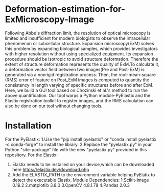 # Deformation-estimation-for-ExMicroscopy-Image
Following Abbe's diffraction limit, the resolution of optical microscopy is limited and insufficient for modern biologists to observe the intracellular phenomenon or subcellular structure. Expansion microscopy(ExM) solves this problem by expanding biological samples, which provides investigators with higher resolution without using specialized equipment. Its expansion procedure should be isotropic to avoid structure deformation. Therefore the extent of structure deformation represents the quality of ExM.To calculate it, a deformation vector field between two images(Pre and Post-ExM) is generated via a nonrigid registration process. Then, the root-mean-square (RMS) error of feature on Post_ExM images is computed to quantity the consistency in length varying of specific structures before and after ExM. Here, we build a GUI tool based on Chozinski et al.'s method to run the above quantification. Our tool warps a Python module-PyElastix and the Elastix registration toolkit to register images, and the RMS calculation can also be done on our tool without changing tools.

# Installation
For the PyElastix: 
 1.Use the "pip install pyelastix" or "conda install pyelastix -c conda-forge" to install the library.
 2.Replace the "pyelastix.py" in your Python "site-package" file with the new "pyelastix.py" provided in this repository.
For the Elastix:
 1. Elastix needs to be installed on your device,which can be downloaded here https://elastix.dev/download.php
 2. Add the ELASTIX_PATH to the environment variable helping PyElatix to detect the executable Elastix.
Module Dependencies:
1.Scikit-image 0.19.2 
2.matplotlib 3.8.0 
3.OpenCV 4.8.1.78
4.Pandas 2.0.3


